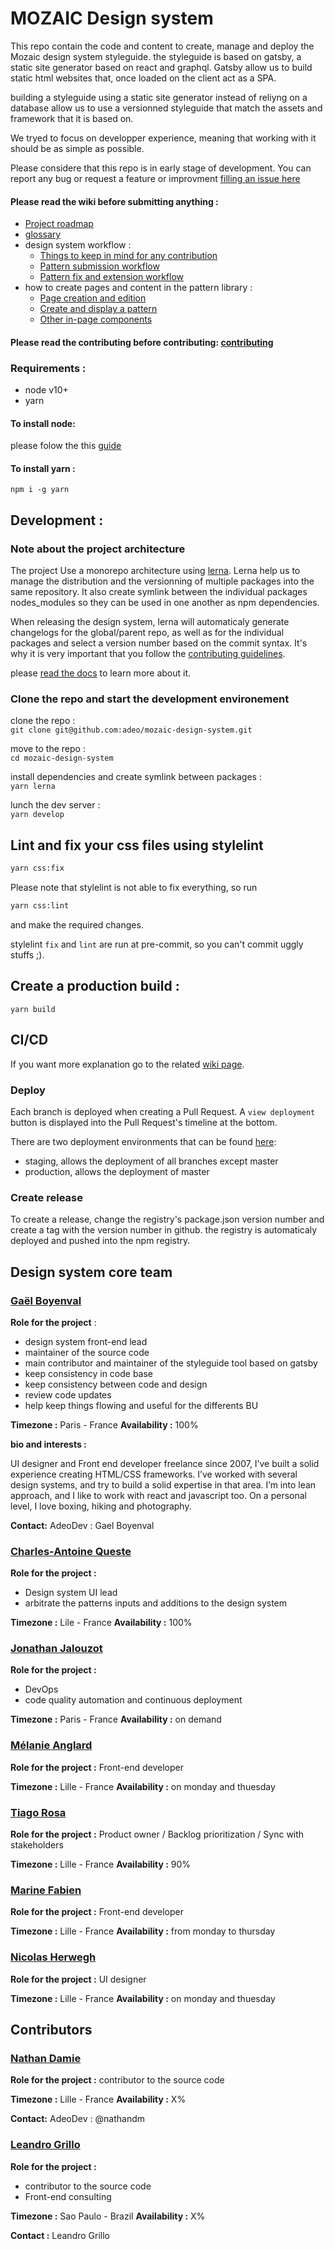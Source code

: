 # MOZAIC Design system

This repo contain the code and content to create, manage and deploy the Mozaic design system styleguide.
the styleguide is based on gatsby, a static site generator based on react and graphql.
Gatsby allow us to build static html websites that, once loaded on the client act as a SPA.

building a styleguide using a static site generator instead of reliyng on a database allow us to use a versionned styleguide that match the assets and framework that it is based on.

We tryed to focus on developper experience, meaning that working with it should be as simple as possible.

Please considere that this repo is in early stage of development. You can report any bug or request a feature or improvment [filling an issue here](https://github.com/adeo/mozaic-design-system/issues)

#### Please read the wiki before submitting anything :

- [Project roadmap](https://github.com/adeo/mozaic-design-system/wiki)
- [glossary](https://github.com/adeo/mozaic-design-system/wiki/Glossary)
- design system workflow :
  - [Things to keep in mind for any contribution](https://github.com/adeo/mozaic-design-system/wiki/Things-to-keep-in-mind-for-any-contribution)
  - [Pattern submission workflow](https://github.com/adeo/mozaic-design-system/wiki/New-pattern-submission-workflow)
  - [Pattern fix and extension workflow](https://github.com/adeo/mozaic-design-system/wiki/Pattern-fix-or-extension-workflow)
- how to create pages and content in the pattern library :
  - [Page creation and edition](https://github.com/adeo/mozaic-design-system/wiki/pages-creation-and-edition)
  - [Create and display a pattern](https://github.com/adeo/mozaic-design-system/wiki/Create-and-display-patterns)
  - [Other in-page components](https://github.com/adeo/mozaic-design-system/wiki/Other-in-page-components)

#### Please read the contributing before contributing: [contributing](https://github.com/adeo/mozaic-design-system/blob/master/CONTRIBUTING.md)

### Requirements :

- node v10+
- yarn

#### To install node:

please folow the this [guide](https://nodejs.org/en/download/package-manager/)

#### To install yarn :

`npm i -g yarn`

## Development :

### Note about the project architecture

The project Use a monorepo architecture using [lerna](https://github.com/lerna/lerna/).
Lerna help us to manage the distribution and the versionning of multiple packages into the same repository.
It also create symlink between the individual packages nodes_modules so they can be used in one another as npm dependencies.

When releasing the design system, lerna will automaticaly generate changelogs for the global/parent repo, as well as for the individual packages and select a version number based on the commit syntax. It's why it is very important that you follow the [contributing guidelines](https://github.com/adeo/mozaic-design-system/blob/master/CONTRIBUTING.md).

please [read the docs](https://github.com/lerna/lerna/) to learn more about it.

### Clone the repo and start the development environement

clone the repo :  
`git clone git@github.com:adeo/mozaic-design-system.git`

move to the repo :  
`cd mozaic-design-system`

install dependencies and create symlink between packages :  
`yarn lerna`

lunch the dev server :  
`yarn develop`

## Lint and fix your css files using stylelint

```bash
yarn css:fix
```

Please note that stylelint is not able to fix everything, so run

```bash
yarn css:lint
```

and make the required changes.

stylelint `fix` and `lint` are run at pre-commit, so you can't commit uggly stuffs ;).

## Create a production build :

`yarn build`

## CI/CD

If you want more explanation go to the related [wiki page](https://github.com/adeo/mozaic-design-system/wiki/CI-CD).

### Deploy

Each branch is deployed when creating a Pull Request. A `view deployment` button is displayed into the Pull Request's timeline at the bottom.

There are two deployment environments that can be found [here](https://github.com/adeo/mozaic-design-system/deployments):

- staging, allows the deployment of all branches except master
- production, allows the deployment of master

### Create release

To create a release, change the registry's package.json version number and create a tag with the version number in github.
the registry is automaticaly deployed and pushed into the npm registry.

## Design system core team

### [Gaël Boyenval](https://www.linkedin.com/in/gaël-boyenval-5b931415/)

**Role for the project** :

- design system front-end lead
- maintainer of the source code
- main contributor and maintainer of the styleguide tool based on gatsby
- keep consistency in code base
- keep consistency between code and design
- review code updates
- help keep things flowing and useful for the differents BU

**Timezone :** Paris - France **Availability :** 100%

**bio and interests :**

UI designer and Front end developer freelance since 2007, I’ve built a solid experience creating HTML/CSS frameworks. I’ve worked with several design systems, and try to build a solid expertise in that area.
I’m into lean approach, and I like to work with react and javascript too.
On a personal level, I love boxing, hiking and photography.

**Contact:**
AdeoDev : Gael Boyenval

### [Charles-Antoine Queste](https://www.linkedin.com/in/charlesantoinequeste/?originalSubdomain=fr)

**Role for the project :**

- Design system UI lead
- arbitrate the patterns inputs and additions to the design system

**Timezone :** Lile - France **Availability :** 100%

### [Jonathan Jalouzot](https://www.linkedin.com/in/jonathanjalouzot/)

**Role for the project :**

- DevOps
- code quality automation and continuous deployment

**Timezone :** Paris - France **Availability :** on demand

### [Mélanie Anglard](https://www.linkedin.com/in/melanie-anglard-6540b164/)

**Role for the project :** Front-end developer

**Timezone :** Lille - France **Availability :** on monday and thuesday

### [Tiago Rosa](https://www.linkedin.com/in/tiagorosa/)

**Role for the project :** Product owner / Backlog prioritization / Sync with stakeholders

**Timezone :** Lille - France **Availability :** 90%

### [Marine Fabien](https://www.linkedin.com/in/marine-fabien/)

**Role for the project :** Front-end developer

**Timezone :** Lille - France **Availability :** from monday to thursday

### [Nicolas Herwegh](https://www.linkedin.com/in/nicolas-herwegh-3a4494136/?originalSubdomain=fr)

**Role for the project :** UI designer

**Timezone :** Lille - France **Availability :** on monday and thuesday

## Contributors

### [Nathan Damie](https://www.linkedin.com/in/ndamie/)

**Role for the project :** contributor to the source code

**Timezone :** Lille - France **Availability :** X%

**Contact:** AdeoDev : @nathandm

### [Leandro Grillo](https://www.linkedin.com/in/leandrocgrillo/)

**Role for the project :**

- contributor to the source code
- Front-end consulting

**Timezone :** Sao Paulo - Brazil **Availability :** X%

**Contact :** Leandro Grillo
